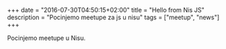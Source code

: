 +++
date = "2016-07-30T04:50:15+02:00"
title = "Hello from Nis JS"
description = "Pocinjemo meetupe za js u nisu"
tags = ["meetup", "news"]
+++

Pocinjemo meetupe u Nisu.